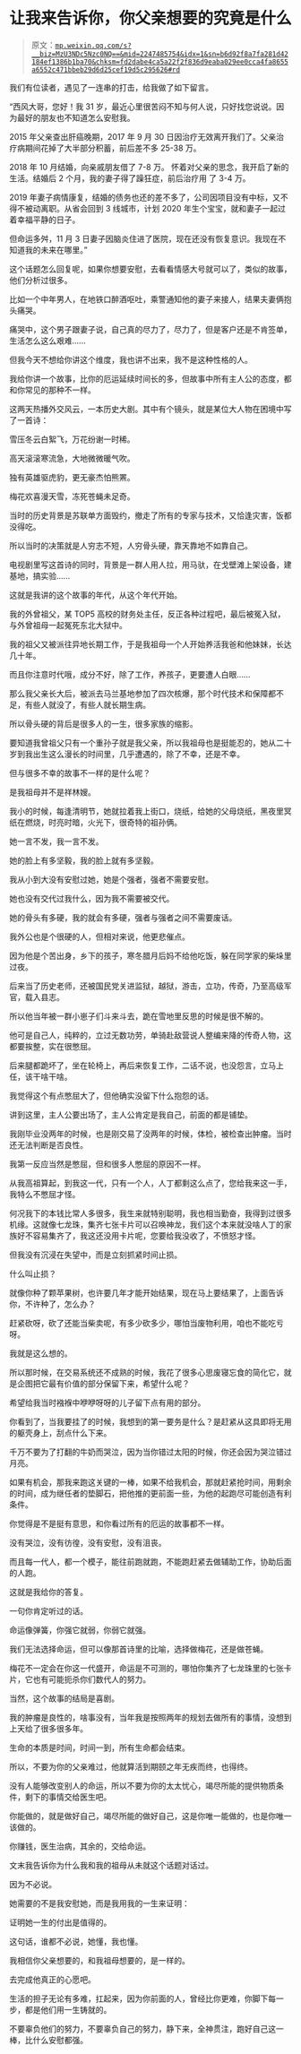 # 让我来告诉你，你父亲想要的究竟是什么

> 原文：[`mp.weixin.qq.com/s?__biz=MzU3NDc5Nzc0NQ==&mid=2247485754&idx=1&sn=b6d92f8a7fa281d42184ef1386b1ba70&chksm=fd2dabe4ca5a22f2f836d9eaba029ee0cca4fa8655a6552c471bbeb29d6d25cef19d5c295626#rd`](http://mp.weixin.qq.com/s?__biz=MzU3NDc5Nzc0NQ==&mid=2247485754&idx=1&sn=b6d92f8a7fa281d42184ef1386b1ba70&chksm=fd2dabe4ca5a22f2f836d9eaba029ee0cca4fa8655a6552c471bbeb29d6d25cef19d5c295626#rd)

我们有位读者，遇见了一连串的打击，给我做了如下留言。

“西风大哥，您好！我 31 岁，最近心里很苦闷不知与何人说，只好找您说说。因为最好的朋友也不知道怎么安慰我。

2015 年父亲查出肝癌晚期，2017 年 9 月 30 日因治疗无效离开我们了。父亲治疗病期间花掉了大半部分积蓄，前后差不多 25-38 万。 

2018 年 10 月结婚，向亲戚朋友借了 7-8 万。 怀着对父亲的思念，我开启了新的生活。结婚后 2 个月，我的妻子得了躁狂症，前后治疗用 了 3-4 万。

2019 年妻子病情康复，结婚的债务也还的差不多了，公司因项目没有中标，又不得不被动离职。从省会回到 3 线城市，计划 2020 年生个宝宝，就和妻子一起过着幸福平静的日子。

但命运多舛，11 月 3 日妻子因脑炎住进了医院，现在还没有恢复意识。我现在不知道我的未来在哪里。”

这个话题怎么回复呢，如果你想要安慰，去看看情感大号就可以了，类似的故事，他们分析过很多。

比如一个中年男人，在地铁口醉酒呕吐，乘警通知他的妻子来接人，结果夫妻俩抱头痛哭。

痛哭中，这个男子跟妻子说，自己真的尽力了，尽力了，但是客户还是不肯签单，生活怎么这么艰难......

但我今天不想给你讲这个维度，我也讲不出来，我不是这种性格的人。

我给你讲一个故事，比你的厄运延续时间长的多，但故事中所有主人公的态度，都和你常见的那种不一样。

这两天热播外交风云，一本历史大剧。其中有个镜头，就是某位大人物在困境中写了一首诗：

雪压冬云白絮飞，万花纷谢一时稀。

高天滚滚寒流急，大地微微暖气吹。

独有英雄驱虎豹，更无豪杰怕熊罴。

梅花欢喜漫天雪，冻死苍蝇未足奇。

当时的历史背景是苏联单方面毁约，撤走了所有的专家与技术，又恰逢灾害，饭都没得吃。

所以当时的决策就是人穷志不短，人穷骨头硬，靠天靠地不如靠自己。

电视剧里写这首诗的同时，背景是一群人用人拉，用马驮，在戈壁滩上架设备，建基地，搞实验......

这就是我讲的这个故事的年代，从这个年代开始。

我的外曾祖父，某 TOP5 高校的财务处主任，反正各种过程吧，最后被冤入狱，与外曾祖母一起冤死东北大狱中。

我的祖父又被派往异地长期工作，于是我祖母一个人开始养活我爸和他妹妹，长达几十年。

而且你注意时代哦，成分不好，除了工作，养孩子，更要遭人白眼......

那么我父亲长大后，被派去马兰基地参加了四次核爆，那个时代技术和保障都不足，有些人就没了，有些人就长期生病。

所以骨头硬的背后是很多人的一生，很多家族的缩影。

要知道我曾祖父只有一个重孙子就是我父亲，所以我祖母也是挺能忍的，她从二十岁到我出生这么漫长的时间里，几乎遭遇的，除了不幸，还是不幸。

但与很多不幸的故事不一样的是什么呢？

是我祖母并不是祥林嫂。

我小的时候，每逢清明节，她就拉着我上街口，烧纸，给她的父母烧纸，黑夜里冥纸在燃烧，时亮时暗，火光下，很奇特的祖孙俩。

她一言不发，我一言不发。

她的脸上有多坚毅，我的脸上就有多坚毅。

我从小到大没有安慰过她，她是个强者，强者不需要安慰。

她也没有交代过我什么，因为我不需要被交代。

她的骨头有多硬，我的就会有多硬，强者与强者之间不需要废话。

我外公也是个很硬的人，但相对来说，他更悲催点。

因为他是个苦出身，乡下的孩子，寒冬腊月后妈不给他吃饭，躲在同学家的柴垛里过夜。

后来当了历史老师，还被国民党关进监狱，越狱，游击，立功，传奇，乃至高级军官，载入县志。

所以他当年被一群小崽子们斗来斗去，跪在雪地里反思的时候是很不解的。

他可是自己人，纯粹的，立过无数功劳，单骑赴敌营说人整编来降的传奇人物，这都要挨整，实在很憋屈。

后来腿都跪坏了，坐在轮椅上，再后来恢复工作，二话不说，也没怨言，立马上任，该干啥干啥。

我觉得这个有点憋屈大了，但他确实没留下什么抱怨的话。

讲到这里，主人公要出场了，主人公肯定是我自己，前面的都是铺垫。

我刚毕业没两年的时候，也是刚交易了没两年的时候，体检，被检查出肿瘤。当时还无法判断是否良性。

我第一反应当然是憋屈，但和很多人憋屈的原因不一样。

从我高祖算起，到我这一代，只有一个人，人丁都剩这么点了，您给我来这一手，我特么不憋屈才怪。

何况我下的本钱比常人多很多，我生来就特别聪明，我也相当勤奋，我得到过很多机缘。这就像七龙珠，集齐七张卡片可以召唤神龙，我们这个本来就没啥人丁的家族好不容易集齐了，我这还没用卡片呢，您要给我没收了，不愤怒才怪。

但我没有沉浸在失望中，而是立刻抓紧时间止损。

什么叫止损？

就像你种了颗苹果树，也许要几年才能开始结果，现在马上要结果了，上面告诉你，不许种了，怎么办？

赶紧砍呀，砍了还能当柴卖呢，有多少砍多少，哪怕当废物利用，咱也不能吃亏呀。

我就是这么想的。

所以那时候，在交易系统还不成熟的时候，我花了很多心思废寝忘食的简化它，就是企图把它最有价值的部分保留下来，希望什么呢？

希望给我当时襁褓中咿咿呀呀的儿子留下点有用的部分。

你看到了，当我要挂了的时候，我想到的第一要务是什么？是赶紧从这具即将无用的躯壳身上，刮点什么下来。

千万不要为了打翻的牛奶而哭泣，因为当你错过太阳的时候，你还会因为哭泣错过月亮。

如果有机会，那我来跑这关键的一棒，如果不给我机会，那就赶紧抢时间，用剩余的时间，成为继任者的垫脚石，把他推的更前面一些，为他的起跑尽可能创造有利条件。

你觉得是不是挺有意思，和你看过所有的厄运的故事都不一样。

没有哭泣，没有彷徨，没有安慰，没有沮丧。

而且每一代人，都一个模子，能往前跑就跑，不能跑赶紧去做辅助工作，协助后面的人跑。

这就是我给你的答复。

一句你肯定听过的话。

命运像弹簧，你强它就弱，你弱它就强。

我们无法选择命运，但可以像那首诗里的比喻，选择做梅花，还是做苍蝇。

梅花不一定会在你这一代盛开，命运是不可测的，哪怕你集齐了七龙珠里的七张卡片，它也有可能扼杀你们数代人的努力。

当然，这个故事的结局是喜剧。

我的肿瘤是良性的，啥事没有，当年我是按照两年的规划去做所有的事情，没想到上天给了很多很多年。

生命的本质是时间，时间一到，所有生命都会结束。

所以，不要为你的父亲难过，他就算活到期颐之年无疾而终，也得终。

没有人能够改变别人的命运，所以不要为你的太太忧心，竭尽所能的提供物质条件，剩下的事情交给医生吧。

你能做的，就是做好自己，竭尽所能的做好自己，这是你唯一能做的，也是你唯一该做的。

你赚钱，医生治病，其余的，交给命运。

文末我告诉你为什么我和我的祖母从未就这个话题对话过。

因为不必说。

她需要的不是我安慰她，而是我用我的一生来证明：

证明她一生的付出是值得的。

这句话，谁都不必说，她懂，我也懂。

我相信你父亲想要的，和我祖母想要的，是一样的。

去完成他真正的心愿吧。

生活的担子无论有多难，扛起来，因为你前面的人，曾经比你更难，你脚下每一步，都是他们用一生铸就的。

不要辜负他们的努力，不要辜负自己的努力，静下来，全神贯注，跑好自己这一棒，比什么安慰都强。